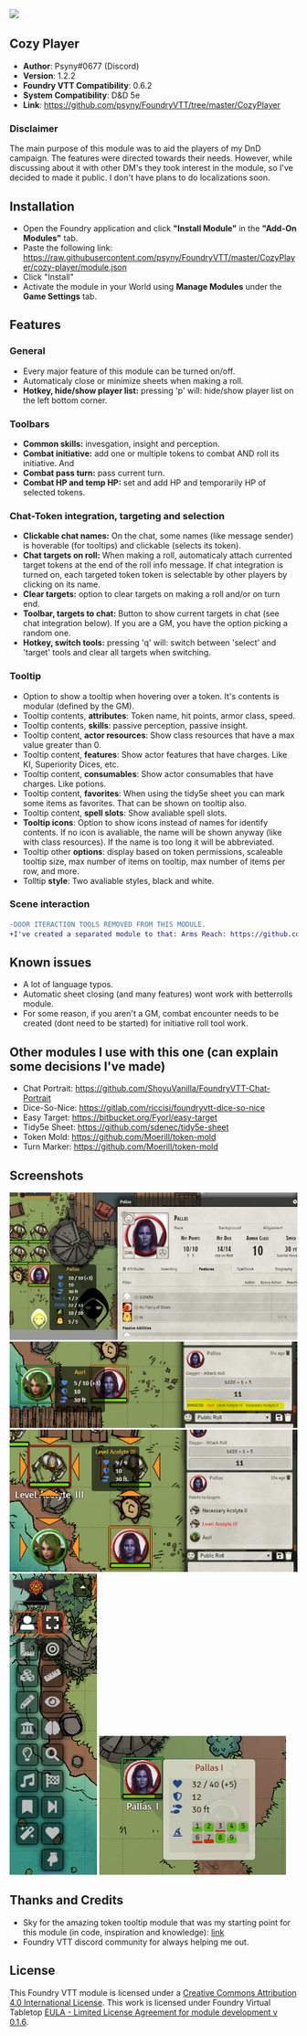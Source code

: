 ![](https://img.shields.io/badge/Foundry-v0.6.2-informational)
## Cozy Player

* **Author**: Psyny#0677  (Discord)
* **Version**: 1.2.2
* **Foundry VTT Compatibility**: 0.6.2
* **System Compatibility**: D&D 5e
* **Link**: https://github.com/psyny/FoundryVTT/tree/master/CozyPlayer

### Disclaimer

The main purpose of this module was to aid the players of my DnD campaign. The features were directed towards their needs.
However, while discussing about it with other DM's they took interest in the module, so I've decided to made it public.
I don't have plans to do localizations soon.

## Installation
* Open the Foundry application and click **"Install Module"** in the **"Add-On Modules"** tab.
* Paste the following link: https://raw.githubusercontent.com/psyny/FoundryVTT/master/CozyPlayer/cozy-player/module.json
* Click "Install"
* Activate the module in your World using **Manage Modules** under the **Game Settings** tab.

## Features

### General
* Every major feature of this module can be turned on/off.
* Automaticaly close or minimize sheets when making a roll. 
* **Hotkey, hide/show player list:** pressing 'p' will: hide/show player list on the left bottom corner.

### Toolbars
* **Common skills:** invesgation, insight and perception.
* **Combat initiative:** add one or multiple tokens to combat AND roll its initiative. And 
* **Combat pass turn:** pass current turn.
* **Combat HP and temp HP:**  set and add HP and temporarily HP of selected tokens.

### Chat-Token integration, targeting and selection
* **Clickable chat names:** On the chat, some names (like message sender) is hoverable (for tooltips) and clickable (selects its token).
* **Chat targets on roll:** When making a roll, automaticaly attach currented target tokens at the end of the roll info message. If chat integration is turned on, each targeted token token is selectable by other players by clicking on its name.
* **Clear targets:** option to clear targets on making a roll and/or on turn end.
* **Toolbar, targets to chat:** Button to show current targets in chat (see chat integration below). If you are a GM, you have the option picking a random one.
* **Hotkey, switch tools:** pressing 'q' will: switch between 'select' and 'target' tools and clear all targets when switching. 

### Tooltip
* Option to show a tooltip when hovering over a token. It's contents is modular (defined by the GM).
* Tooltip contents, **attributes**: Token name, hit points, armor class, speed.
* Tooltip contents, **skills**: passive perception, passive insight.
* Tooltip content, **actor resources**: Show class resources that have a max value greater than 0.
* Tooltip content, **features**: Show actor features that have charges. Like KI, Superiority Dices, etc.
* Tooltip content, **consumables**: Show actor consumables that have charges. Like potions.
* Tooltip content, **favorites**: When using the tidy5e sheet you can mark some items as favorites. That can be shown on tooltip also.
* Tooltip content, **spell slots**: Show avaliable spell slots.
* **Tooltip icons**: Option to show icons instead of names for identify contents. If no icon is avaliable, the name will be shown anyway (like with class resources). If the name is too long it will be abbreviated. 
* Tooltip other **options**: display based on token permissions, scaleable tooltip size, max number of items on tooltip, max number of items per row, and more.
* Tolltip **style**: Two avaliable styles, black and white.

### Scene interaction
```diff
-DOOR ITERACTION TOOLS REMOVED FROM THIS MODULE.
+I've created a separated module to that: Arms Reach: https://github.com/psyny/FoundryVTT/tree/master/ArmsReach
```

## Known issues
- A lot of language typos.
- Automatic sheet closing (and many features) wont work with betterrolls module.
- For some reason, if you aren't a GM, combat encounter needs to be created (dont need to be started) for initiative roll tool work.

## Other modules I use with this one (can explain some decisions I've made)
* Chat Portrait: https://github.com/ShoyuVanilla/FoundryVTT-Chat-Portrait
* Dice-So-Nice: https://gitlab.com/riccisi/foundryvtt-dice-so-nice
* Easy Target: https://bitbucket.org/Fyorl/easy-target
* Tidy5e Sheet: https://github.com/sdenec/tidy5e-sheet
* Token Mold: https://github.com/Moerill/token-mold
* Turn Marker: https://github.com/Moerill/token-mold

## Screenshots
![tooltip](./screenshots/tooltip.PNG)
![rolltargets](./screenshots/rolltargets.PNG)
![targetstochat](./screenshots/targetstochat.PNG)
![tools](./screenshots/tools.PNG)
![spellsplots](./screenshots/spellslots.PNG)

## Thanks and Credits
- Sky for the amazing token tooltip module that was my starting point for this module (in code, inspiration and knowledge): [link](https://github.com/Sky-Captain-13/foundry/tree/master/token-tooltip) 
- Foundry VTT discord community for always helping me out.

## License
This Foundry VTT module is licensed under a [Creative Commons Attribution 4.0 International License](http://creativecommons.org/licenses/by/4.0/).
This work is licensed under Foundry Virtual Tabletop [EULA - Limited License Agreement for module development v 0.1.6](http://foundryvtt.com/pages/license.html).
